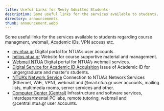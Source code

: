 ```yaml
---
title: Useful Links for Newly Admitted Students
description: Some useful links for the services available to students.
directory: announcements
thumb: announcement.webp
---
```

Some useful links for the services available to students regarding course managment, webmail, Academic IDs, VPN access etc.

*	[my.ntua.gr](http://my.ntua.gr/)
Digital portal for NTUA’s user accounts.
*	[helios.ntua.gr](https://helios.ntua.gr/)
Website for course supportive material and management.
* [Webmail NTUA](https://webmail.ntua.gr/)
Digital portal for NTUA’s webmail services.
* [Digital Service for Academic ID Acquisition]()
Issue of Academic ID for ungergraduate and master’s students.
* [NTUA’s Network Service](http://www.noc.ntua.gr/)
Connection to NTUA’s Network Services (Ethernet, WiFi, VPN), webmail and @mail.ntua.gr user accounts, mailing lists, multimedia rooms, server services and other.
* [Computer Center (Central)](http://www.central.ntua.gr/)
Infrastructure and software services, interdepartmental PC labs, remote tutoring, webmail and @central.ntua.gr user accounts.

